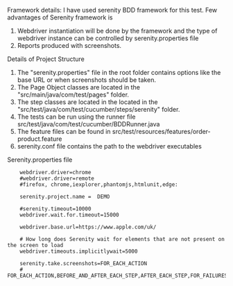 Framework details:
I have used serenity BDD framework for this test. Few advantages of Serenity framework is
1. Webdriver instantiation will be done by the framework and the type of webdriver instance can be controlled by serenity.properties file
2. Reports produced with screenshots.

Details of Project Structure
1.  The "serenity.properties" file in the root folder contains options like the base URL or when screenshots should be taken.
2.  The Page Object classes are located in the "src/main/java/com/test/pages" folder.
3.  The step classes are located in the located in the "src/test/java/com/test/cucumber/steps/serenity" folder.
4.  The tests can be run using the runner file src/test/java/com/test/cucumber/BDDRunner.java
5.  The feature files can be found in src/test/resources/features/order-product.feature
6.  serenity.conf file contains the path to the webdriver executables


Serenity.properties file
```
    webdriver.driver=chrome
    #webdriver.driver=remote
    #firefox, chrome,iexplorer,phantomjs,htmlunit,edge:
    
    serenity.project.name =  DEMO
    
    #serenity.timeout=10000
    webdriver.wait.for.timeout=15000
    
    webdriver.base.url=https://www.apple.com/uk/
    
    # How long does Serenity wait for elements that are not present on the screen to load
    webdriver.timeouts.implicitlywait=5000
    
    serenity.take.screenshots=FOR_EACH_ACTION
    # FOR_EACH_ACTION,BEFORE_AND_AFTER_EACH_STEP,AFTER_EACH_STEP,FOR_FAILURES,DISABLED



